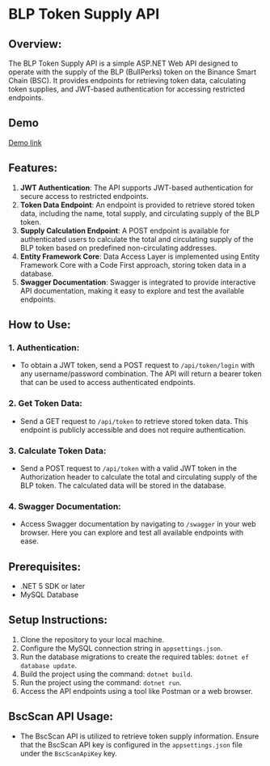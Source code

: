 # BLP Token Supply API

## Overview:
The BLP Token Supply API is a simple ASP.NET Web API designed to operate with the supply of the BLP (BullPerks) token on the Binance Smart Chain (BSC). It provides endpoints for retrieving token data, calculating token supplies, and JWT-based authentication for accessing restricted endpoints.

## Demo
[Demo link](https://master--helpful-sunburst-4fbe90.netlify.app)

## Features:
1. **JWT Authentication**: The API supports JWT-based authentication for secure access to restricted endpoints.
2. **Token Data Endpoint**: An endpoint is provided to retrieve stored token data, including the name, total supply, and circulating supply of the BLP token.
3. **Supply Calculation Endpoint**: A POST endpoint is available for authenticated users to calculate the total and circulating supply of the BLP token based on predefined non-circulating addresses.
4. **Entity Framework Core**: Data Access Layer is implemented using Entity Framework Core with a Code First approach, storing token data in a database.
5. **Swagger Documentation**: Swagger is integrated to provide interactive API documentation, making it easy to explore and test the available endpoints.

## How to Use:

### 1. Authentication:
- To obtain a JWT token, send a POST request to `/api/token/login` with any username/password combination. The API will return a bearer token that can be used to access authenticated endpoints.

### 2. Get Token Data:
- Send a GET request to `/api/token` to retrieve stored token data. This endpoint is publicly accessible and does not require authentication.

### 3. Calculate Token Data:
- Send a POST request to `/api/token` with a valid JWT token in the Authorization header to calculate the total and circulating supply of the BLP token. The calculated data will be stored in the database.

### 4. Swagger Documentation:
- Access Swagger documentation by navigating to `/swagger` in your web browser. Here you can explore and test all available endpoints with ease.

## Prerequisites:
- .NET 5 SDK or later
- MySQL Database

## Setup Instructions:
1. Clone the repository to your local machine.
2. Configure the MySQL connection string in `appsettings.json`.
3. Run the database migrations to create the required tables: `dotnet ef database update`.
4. Build the project using the command: `dotnet build`.
5. Run the project using the command: `dotnet run`.
6. Access the API endpoints using a tool like Postman or a web browser.

## BscScan API Usage:
- The BscScan API is utilized to retrieve token supply information. Ensure that the BscScan API key is configured in the `appsettings.json` file under the `BscScanApiKey` key.
